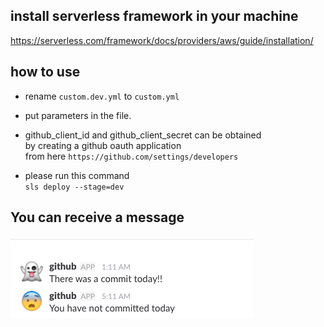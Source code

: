 ## install serverless framework in your machine

https://serverless.com/framework/docs/providers/aws/guide/installation/

## how to use

- rename `custom.dev.yml` to `custom.yml`

- put parameters in the file.

- github_client_id and github_client_secret can be obtained  
by creating a github oauth application  
from here `https://github.com/settings/developers`

- please run this command  
`sls deploy --stage=dev`

## You can receive a message

![alt text](slack_preview.png)



